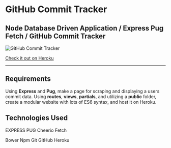# GitHub Commit Tracker
## Node Database Driven Application / Express Pug Fetch / GitHub Commit Tracker


![GitHub Commit Tracker](public/images/GitHubTrackerScreen.jpg?raw=true "GitHub Commit Tracker Screenshot")

[Check it out on Heroku](https://.com/)
***
## Requirements  

Using **Express** and **Pug**, make a page for scraping and displaying a users commit data. Using **routes**, **views**, **partials**, and utilizing a **public** folder, create a modular website with lots of ES6 syntax, and host it on Heroku.

## Technologies Used
EXPRESS
PUG
Cheerio
Fetch

Bower
Npm
Git
GitHub
Heroku
